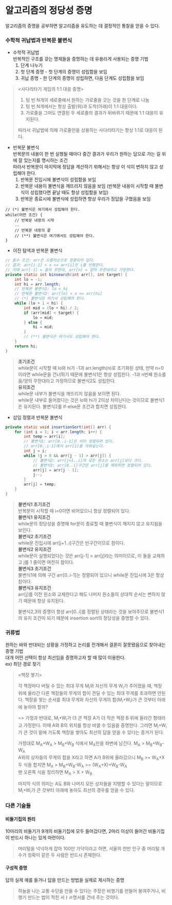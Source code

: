 # 알고리즘의 정당성 증명
알고리즘의 증명을 공부하면 알고리즘을 유도하는 데 결정적인 통찰을 얻을 수 있다.

### 수학적 귀납법과 반복문 불변식
- 수학적 귀납법  
반복적인 구조를 갖는 명제들을 증명하는 데 유용라게 사용되는 증명 기법
    1. 단계 나누기
    2. 첫 단계 증명 - 첫 단계의 증명이 성립함을 보임
    3. 귀납 증명 - 한 단계의 증명이 성립하면, 다음 단계도 성립함을 보임
> <사다리타기 게임의 1:1 대응 증명> 
> 1. 텅 빈 N개의 세로줄에서 원하는 가로줄을 긋는 것을 한 단계로 나눔
> 2. 텅 빈 N개에서는 항상 출발(위)과 도착(아래)이 1:1 대응이다.
> 3. 가로줄을 그어도 연결된 두 세로줄의 결과가 뒤바뀌기 때문에 1:1 대응이 유지된다.  
> 
> 따라서 귀납법에 의해 가로줄만을 상용하는 사다리타기는 항상 1:1로 대응이 된다.

- 반복문 불변식  
반복문의 내용이 한 번 실행될 때마다 중간 결과가 우리가 원하는 답으로 가는 길 위에 잘 있는지를 명시하는 조건  
따라서 반복문이 마지막에 정답을 계산하기 위해서는 항상 이 식이 변하지 않고 성립해야 한다.
    1. 반복문 진입시에 불변식이 성립함을 보임
    2. 반복문 내용이 불변식을 깨뜨리지 않음을 보임 (반복문 내용이 시작할 때 불변식이 성립했다면 끝날 때도 항상 성립함을 보임)
    3. 반복문 종료시에 불변식에 성립하면 항상 우리가 정답을 구했음을 보임
```
// (*) 불변식은 여기에서 성립해야 한다.
while(어떤 조건) {
    // 반복문 내용의 시작
    ..
    // 반복문 내용의 끝
    // (**) 불변식은 여기에서도 성립해야 한다.
}
```  

-  이진 탐색과 반복문 불변식
```java
// 필수 조건: arr은 오름차순으로 정렬되어 있다.
// 결과: arr[i-1] < x <= arr[i]인 i를 반환한다.
// 이때 arr[-1] = 음의 무한대, arr[n] = 양의 무한대라고 가정한다.
private static int binsearch(int arr[], int target) {
    int lo = -1;
    int hi = arr.length;
    // 반복문 불변식1: lo < hi
    // 반목문 불변식2: arr[lo] < x <= arr[hi]
    // (*) 불변식은 여기서 성립해야 한다.
    while (lo + 1 < hi) {
        int mid = (lo + hi) / 2;
        if (arr[mid] < target) {
            lo = mid;
        } else {
            hi = mid;
        }
        // (**) 불변식은 여기서도 성립해야 한다.
    }
    return hi;
}
```
> **초기조건**  
> while문이 시작할 때 lo와 hi가 -1과 arr.length(n)로 초기화된 상태, 만약 n=0이라면 while문을 건너뛰기 때문에 불변식1은 항상 성립한다. -1과 n번째 원소를 음/양의 무한대라고 가정하므로 불변식2도 성립한다.  
> **유지조건**  
> while문 내부가 불변식을 깨뜨리지 않음을 보이면 된다.  
> while문 내부로 들어왔다는 것은 lo와 hi가 2이상 차이난다는 것이므로 불변식1은 유지된다. 불변식2를 if-else문 조건과 합치면 성립한다.


- 삽입 정렬과 반복문 불변식
```java
private static void insertionSort(int[] arr) {
    for (int i = 1; i < arr.length; i++) {
        int temp = arr[i];
        // 불변식1: arr[0..i-1]은 이미 정렬되어 있다.
        // arr[0..i-1]에서 arr[i]를 끼워넣는다.
        int j = i;
        while (j > 0 && arr[j - 1] > arr[j]) {
            // 불변식2: arr[j+1..i]의 모든 원소는 arr[j]보다 크다.
            // 불변식3: arr[0..i]구간은 arr[j]를 제외하면 정렬되어 있다.
            arr[j] = arr[j - 1];
            j--;
        }
        arr[j] = temp;
    }
}
```
> **불변식1 초기조건**  
> 반복문이 시작할 때 i=0이면 비어있으니 항상 정렬되어 있다.  
> **불변식1 유지조건**  
> while문의 정당성을 증명해 for문이 종료할 때 불변식이 깨지지 않고 유지됨을 보인다.  
> **불변식2 초기조건**  
> while문 진입시에 arr[j+1..i]구간은 빈구간이므로 참이다.  
> **불변식2 유지조건**  
> while문이 실행되었다는 것은 arr[j-1] > arr[j]라는 의미이므로, 이 둘을 교체하고 j를 1 줄이면 여전히 참이다.  
> **불변식3 초기조건**  
> 불변식1에 의해 구간 arr[0..i-1]는 정렬되어 있으니 while문 진입시에 3은 항상 참이다.  
> **불변식3 유지조건**  
> arr[j]를 이전 원소와 교체한다고 해도 나머지 원소들의 상대적 순서는 변하지 않기 때문에 항상 유지된다.  
>   
> 불변식2,3의 증명이 항상 arr[0..i]를 정렬된 상태라는 것을 보야주므로 불변식1의 유지 조건이 되기 때문에 insertion sort의 정당성을 증명할 수 있다.

### 귀류법
원하는 바와 반대되는 상황을 가정하고 논리를 전개해서 결론이 잘못됐음으로 찾아내는 증명 기법  
대개 어떤 선택이 항상 최선임을 증명하고자 할 때 많이 이용한다.  
ex) 최단 경로 찾기
> <책장 쌓기>  
>   
> 각 책장마다 버틸 수 있는 최대 무게 M<sub>i</sub>와 자신의 무게 W<sub>i</sub>가 주어졌을 때, 책장 위에 올라간 다른 책장들의 무게의 합이 견딜 수 있는 최대 무게를 초과하면 안된다. 책장을 쌓는 순서를 최대 무게와 자신의 무게의 합(M<sub>i</sub>+W<sub>i</sub>)가 큰 것부터 아래에 놓아야 할까?  
>  
> => 가정과 반대로, M<sub>i</sub>+W<sub>i</sub>가 더 큰 책장 A가 더 작은 책장 B 위에 올라간 형태라고 가정한다. 이때 A와 B의 위치를 항상 바꿀 수 있음을 증명한다. 그러면 M<sub>i</sub>+W<sub>i</sub>가 큰 것이 밑에 가도록 책장을 쌓아도 최선의 답을 얻을 수 있다는 증거가 된다.    
>  
> 가정대로 M<sub>A</sub>+W<sub>A</sub> > M<sub>B</sub>+W<sub>B</sub> 식에서 M<sub>A</sub>만을 좌변에 남긴다. M<sub>A</sub> > M<sub>B</sub>+W<sub>B</sub>-W<sub>A</sub>  
> A위의 상자들의 무게의 합을 X라고 하면 A가 B위에 올라갔으니 M<sub>B</sub> >= W<sub>A</sub>+X  
> 두 식을 합치면 M<sub>A</sub> > M<sub>B</sub>+W<sub>B</sub>-W<sub>A</sub> >= (W<sub>A</sub>+X)+W<sub>B</sub>-W<sub>A</sub>  
> 맨 오른쪽 식을 정리하면 M<sub>A</sub> > X + W<sub>B</sub>  
>  
> 마지막 식의 의미는 A도 B와 나머지 모든 상자들을 지탱할 수 있다는 말이므로 M<sub>i</sub>+W<sub>i</sub>가 큰 것부터 아래에 놓아도 최선의 경우를 얻을 수 있다.

### 다른 기술들
#### 비둘기집의 원리
10마리의 비둘기가 9개의 비둘기집에 모두 들어갔다면, 2마리 이상이 들어간 비둘기집이 반드시 하나는 있게 마련이다.  
> 머리털을 넉넉하게 잡아 100만 가닥이라고 하면, 서울의 천만 인구 중 머리털 개수가 정확이 같은 두 사람은 반드시 존재한다.

#### 구성적 증명
답의 실제 예를 들거나 답을 만드는 방법을 실제로 제시하는 증명  
> 하늘을 나는 교통 수단을 만들 수 있다는 주장은 비행기를 만들어 봉여주거나, 비행기 만드는 법이 적힌 서ㅏㄹ명서를 건네 주는 것이다.
